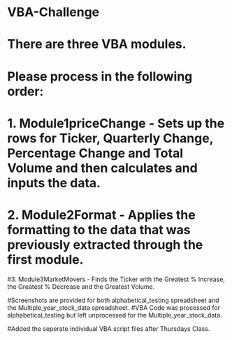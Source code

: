 # VBA-Challenge
# There are three VBA modules.
# Please process in the following order:
# 1. Module1priceChange - Sets up the rows for Ticker, Quarterly Change, Percentage Change and Total Volume and then calculates and inputs the data.
# 2. Module2Format - Applies the formatting to the data that was previously extracted through the first module.
#3. Module3MarketMovers - Finds the Ticker with the Greatest % Increase, the Greatest % Decrease and the Greatest Volume. 

#Screenshots are provided for both alphabetical_testing spreadsheet and the Multiple_year_stock_data spreadsheet.
#VBA Code was processed for alphabetical_testing but left unprocessed for the Multiple_year_stock_data. 

#Added the seperate individual VBA script files after Thursdays Class. 
